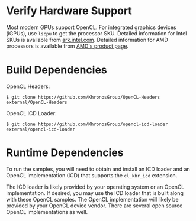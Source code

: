 # Verify Hardware Support

Most modern GPUs support OpenCL. For integrated graphics devices (iGPUs), use `lscpu` to get the processor SKU. Detailed information for Intel SKUs is available from [ark.intel.com](ark.intel.com). Detailed information for AMD processors is available from [AMD's product page](https://www.amd.com/en/products/specifications/processors).

# Build Dependencies

OpenCL Headers:

```
$ git clone https://github.com/KhronosGroup/OpenCL-Headers external/OpenCL-Headers
```

OpenCL ICD Loader:

```
$ git clone https://github.com/KhronosGroup/opencl-icd-loader external/opencl-icd-loader
```

# Runtime Dependencies

To run the samples, you will need to obtain and install an ICD loader and an
OpenCL implementation (ICD) that supports the `cl_khr_icd` extension.

The ICD loader is likely provided by your operating system or an OpenCL
implementation.  If desired, you may use the ICD loader that is built along
with these OpenCL samples.  The OpenCL implementation will likely be provided
by your OpenCL device vendor.  There are several open source OpenCL
implementations as well.